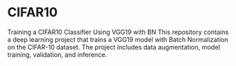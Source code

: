 # CIFAR10
Training a CIFAR10 Classifier Using VGG19 with BN
This repository contains a deep learning project that trains a VGG19 model with Batch Normalization on the CIFAR-10 dataset. The project includes data augmentation, model training, validation, and inference.
